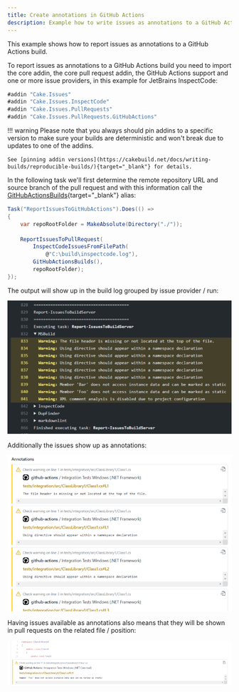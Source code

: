 ```yaml
---
title: Create annotations in GitHub Actions
description: Example how to write issues as annotations to a GitHub Actions build.
---
```


This example shows how to report issues as annotations to a GitHub Actions build.

To report issues as annotations to a GitHub Actions build you need to import the core addin,
the core pull request addin, the GitHub Actions support and one or more issue providers,
in this example for JetBrains InspectCode:

```csharp
#addin "Cake.Issues"
#addin "Cake.Issues.InspectCode"
#addin "Cake.Issues.PullRequests"
#addin "Cake.Issues.PullRequests.GitHubActions"
```

!!! warning
    Please note that you always should pin addins to a specific version to make sure your builds are deterministic and
    won't break due to updates to one of the addins.

    See [pinning addin versions](https://cakebuild.net/docs/writing-builds/reproducible-builds/){target="_blank"} for details.

In the following task we'll first determine the remote repository URL and
source branch of the pull request and with this information call the
[GitHubActionsBuilds](https://cakebuild.net/api/Cake.Issues.PullRequests.GitHubActions/GitHubActionsBuildsAliases/){target="_blank"} alias:

```csharp
Task("ReportIssuesToGitHubActions").Does(() =>
{
    var repoRootFolder = MakeAbsolute(Directory("./"));

    ReportIssuesToPullRequest(
        InspectCodeIssuesFromFilePath(
            @"C:\build\inspectcode.log"),
        GitHubActionsBuilds(),
        repoRootFolder);
});
```

The output will show up in the build log grouped by issue provider / run:

![Log output](../githubactions-log-output.png "Log output")

Additionally the issues show up as annotations:

![Annotations](../githubactions-annotations.png "Annotations")

Having issues available as annotations also means that they will be shown in pull requests on the related file / position:

![Pull request integration](../githubactions-pullrequest-integration.png "Pull request integration")
